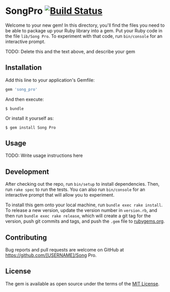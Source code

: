 # SongPro [![Build Status](https://travis-ci.org/spilth/song_pro.svg?branch=master)](https://travis-ci.org/spilth/song_pro)

Welcome to your new gem! In this directory, you'll find the files you need to be able to package up your Ruby library into a gem. Put your Ruby code in the file `lib/Song Pro`. To experiment with that code, run `bin/console` for an interactive prompt.

TODO: Delete this and the text above, and describe your gem

## Installation

Add this line to your application's Gemfile:

```ruby
gem 'song_pro'
```

And then execute:

    $ bundle

Or install it yourself as:

    $ gem install Song Pro

## Usage

TODO: Write usage instructions here

## Development

After checking out the repo, run `bin/setup` to install dependencies. Then, run `rake spec` to run the tests. You can also run `bin/console` for an interactive prompt that will allow you to experiment.

To install this gem onto your local machine, run `bundle exec rake install`. To release a new version, update the version number in `version.rb`, and then run `bundle exec rake release`, which will create a git tag for the version, push git commits and tags, and push the `.gem` file to [rubygems.org](https://rubygems.org).

## Contributing

Bug reports and pull requests are welcome on GitHub at https://github.com/[USERNAME]/Song Pro.

## License

The gem is available as open source under the terms of the [MIT License](https://opensource.org/licenses/MIT).
